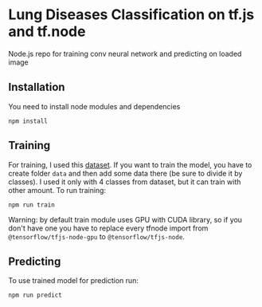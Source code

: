 # Lung Diseases Classification on tf.js and tf.node

Node.js repo for training conv neural network and predicting on loaded image

## Installation

You need to install node modules and dependencies

    npm install

## Training

For training, I used this [dataset](https://www.kaggle.com/datasets/jtiptj/chest-xray-pneumoniacovid19tuberculosis).
If you want to train the model, you have to create folder `data` and then add some data there (be sure to divide it by classes).
I used it only with 4 classes from dataset, but it can train with other amount. To run training:

    npm run train

Warning: by default train module uses GPU with CUDA library, so if you don't have one you have to replace every tfnode import from `@tensorflow/tfjs-node-gpu` to `@tensorflow/tfjs-node`.

## Predicting

To use trained model for prediction run:

    npm run predict